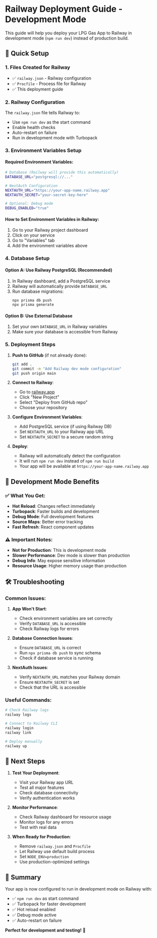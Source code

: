 # Railway Deployment Guide - Development Mode

This guide will help you deploy your LPG Gas App to Railway in development mode (`npm run dev`) instead of production build.

## 🚀 Quick Setup

### 1. Files Created for Railway
- ✅ `railway.json` - Railway configuration
- ✅ `Procfile` - Process file for Railway
- ✅ This deployment guide

### 2. Railway Configuration
The `railway.json` file tells Railway to:
- Use `npm run dev` as the start command
- Enable health checks
- Auto-restart on failure
- Run in development mode with Turbopack

### 3. Environment Variables Setup

#### Required Environment Variables:
```bash
# Database (Railway will provide this automatically)
DATABASE_URL="postgresql://..."

# NextAuth Configuration
NEXTAUTH_URL="https://your-app-name.railway.app"
NEXTAUTH_SECRET="your-secret-key-here"

# Optional: Debug mode
DEBUG_ENABLED="true"
```

#### How to Set Environment Variables in Railway:
1. Go to your Railway project dashboard
2. Click on your service
3. Go to "Variables" tab
4. Add the environment variables above

### 4. Database Setup

#### Option A: Use Railway PostgreSQL (Recommended)
1. In Railway dashboard, add a PostgreSQL service
2. Railway will automatically provide `DATABASE_URL`
3. Run database migrations:
   ```bash
   npx prisma db push
   npx prisma generate
   ```

#### Option B: Use External Database
1. Set your own `DATABASE_URL` in Railway variables
2. Make sure your database is accessible from Railway

### 5. Deployment Steps

1. **Push to GitHub** (if not already done):
   ```bash
   git add .
   git commit -m "Add Railway dev mode configuration"
   git push origin main
   ```

2. **Connect to Railway**:
   - Go to [railway.app](https://railway.app)
   - Click "New Project"
   - Select "Deploy from GitHub repo"
   - Choose your repository

3. **Configure Environment Variables**:
   - Add PostgreSQL service (if using Railway DB)
   - Set `NEXTAUTH_URL` to your Railway app URL
   - Set `NEXTAUTH_SECRET` to a secure random string

4. **Deploy**:
   - Railway will automatically detect the configuration
   - It will run `npm run dev` instead of `npm run build`
   - Your app will be available at `https://your-app-name.railway.app`

## 🔧 Development Mode Benefits

### ✅ What You Get:
- **Hot Reload**: Changes reflect immediately
- **Turbopack**: Faster builds and development
- **Debug Mode**: Full development features
- **Source Maps**: Better error tracking
- **Fast Refresh**: React component updates

### ⚠️ Important Notes:
- **Not for Production**: This is development mode
- **Slower Performance**: Dev mode is slower than production
- **Debug Info**: May expose sensitive information
- **Resource Usage**: Higher memory usage than production

## 🛠️ Troubleshooting

### Common Issues:

1. **App Won't Start**:
   - Check environment variables are set correctly
   - Verify `DATABASE_URL` is accessible
   - Check Railway logs for errors

2. **Database Connection Issues**:
   - Ensure `DATABASE_URL` is correct
   - Run `npx prisma db push` to sync schema
   - Check if database service is running

3. **NextAuth Issues**:
   - Verify `NEXTAUTH_URL` matches your Railway domain
   - Ensure `NEXTAUTH_SECRET` is set
   - Check that the URL is accessible

### Useful Commands:
```bash
# Check Railway logs
railway logs

# Connect to Railway CLI
railway login
railway link

# Deploy manually
railway up
```

## 📝 Next Steps

1. **Test Your Deployment**:
   - Visit your Railway app URL
   - Test all major features
   - Check database connectivity
   - Verify authentication works

2. **Monitor Performance**:
   - Check Railway dashboard for resource usage
   - Monitor logs for any errors
   - Test with real data

3. **When Ready for Production**:
   - Remove `railway.json` and `Procfile`
   - Let Railway use default build process
   - Set `NODE_ENV=production`
   - Use production-optimized settings

## 🎯 Summary

Your app is now configured to run in development mode on Railway with:
- ✅ `npm run dev` as start command
- ✅ Turbopack for faster development
- ✅ Hot reload enabled
- ✅ Debug mode active
- ✅ Auto-restart on failure

**Perfect for development and testing!** 🚀
